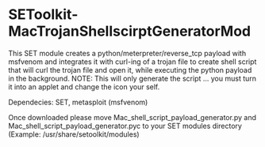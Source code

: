 # SEToolkit-MacTrojanShellscirptGeneratorMod
This SET module creates a python/meterpreter/reverse_tcp payload with msfvenom and integrates it with curl-ing of a trojan file to create shell script that will curl the trojan file and open it, while executing the python payload in the background. NOTE: This will only generate the script ... you must turn it into an applet and change the icon your self.

Dependecies: SET, metasploit (msfvenom)

Once downloaded please move Mac_shell_script_payload_generator.py and Mac_shell_script_payload_generator.pyc to your SET modules directory (Example: /usr/share/setoolkit/modules)
